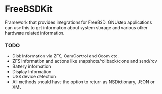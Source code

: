 # FreeBSDKit

Framework that provides integrations for FreeBSD. GNUstep applications can use this to get information about system storage and various other hardware related information.

### TODO

- Disk Information via ZFS, CamControl and Geom etc.
- ZFS Information and actions like snapshots/rollback/clone and send/rcv
- Battery information
- Display Information
- USB device detection
- All methods should have the option to return as NSDictionary, JSON or XML
